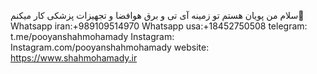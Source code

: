 سلام من پویان هستم تو زمینه آی تی و برق هوافضا و تجهیزات پزشکی کار میکنم👋
Whatsapp iran:+989109514970
Whatsapp usa:+18452750508
telegram: t.me/pooyanshahmohamady
Instagram: Instagram.com/pooyanshahmohamady
website: https://www.shahmohamady.ir

<!--
**Pooyanshahmohamady/Pooyanshahmohamady** is a ✨ _special_ ✨ repository because its `README.md` (this file) appears on your GitHub profile.

Here are some ideas to get you started:

- 🔭 I’m currently working on ...
- 🌱 I’m currently learning ...
- 👯 I’m looking to collaborate on ...
- 🤔 I’m looking for help with ...
- 💬 Ask me about ...
- 📫 How to reach me: ...
- 😄 Pronouns: ...
- ⚡ Fun fact: ...
-->
